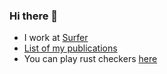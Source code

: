 ### Hi there 👋

 - I work at [Surfer](https://surferseo.com/)
 - [List of my publications](https://github.com/kaaboaye/kaaboaye/blob/master/publications.md)
 - You can play rust checkers [here](https://kaaboaye.github.io/checkers/)

<!--
**kaaboaye/kaaboaye** is a ✨ _special_ ✨ repository because its `README.md` (this file) appears on your GitHub profile.

Here are some ideas to get you started:

- 🔭 I’m currently working on ...
- 🌱 I’m currently learning ...
- 👯 I’m looking to collaborate on ...
- 🤔 I’m looking for help with ...
- 💬 Ask me about ...
- 📫 How to reach me: ...
- 😄 Pronouns: ...
- ⚡ Fun fact: ...
-->
